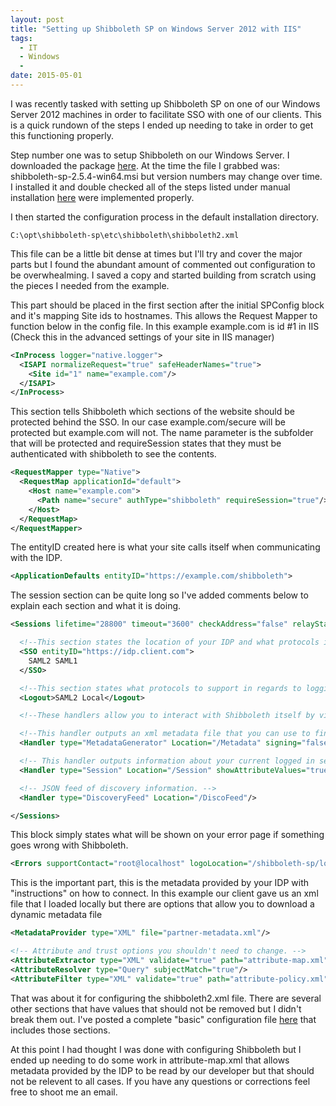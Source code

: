 ```yaml
---
layout: post
title: "Setting up Shibboleth SP on Windows Server 2012 with IIS"
tags:
  - IT
  - Windows
  - 
date: 2015-05-01
---
```


I was recently tasked with setting up Shibboleth SP on one of our Windows Server 2012 machines in order to facilitate SSO with one of our clients. This is a quick rundown of the steps I ended up needing to take in order to get this functioning properly.

Step number one was to setup Shibboleth on our Windows Server. I downloaded the package [here](http://shibboleth.net/downloads/service-provider/latest/win64/). At the time the file I grabbed was: shibboleth-sp-2.5.4-win64.msi but version numbers may change over time. I installed it and double checked all of the steps listed under manual installation [here](https://wiki.shibboleth.net/confluence/display/SHIB2/NativeSPWindowsIIS7Installer) were implemented properly.

I then started the configuration process in the default installation directory.
```
C:\opt\shibboleth-sp\etc\shibboleth\shibboleth2.xml 
```

This file can be a little bit dense at times but I'll try and cover the major parts but I found the abundant amount of commented out configuration to be overwhealming. I saved a copy and started building from scratch using the pieces I needed from the example.


This part should be placed in the first section after the initial SPConfig block and it's mapping Site ids to hostnames. This allows the Request Mapper to function below in the config file. In this example example.com is id #1 in IIS (Check this in the advanced settings of your site in IIS manager)

```xml
<InProcess logger="native.logger">
  <ISAPI normalizeRequest="true" safeHeaderNames="true">
    <Site id="1" name="example.com"/>
  </ISAPI>
</InProcess>
```

This section tells Shibboleth which sections of the website should be protected behind the SSO. In our case example.com/secure will be protected but example.com will not. The name parameter is the subfolder that will be protected and requireSession states that they must be authenticated with shibboleth to see the contents.

```xml
<RequestMapper type="Native">
  <RequestMap applicationId="default">
    <Host name="example.com">
      <Path name="secure" authType="shibboleth" requireSession="true"/>
    </Host>
  </RequestMap>
</RequestMapper>
```

The entityID created here is what your site calls itself when communicating with the IDP.

```xml
<ApplicationDefaults entityID="https://example.com/shibboleth">
```


The session section can be quite long so I've added comments below to explain each section and what it is doing.

```xml
<Sessions lifetime="28800" timeout="3600" checkAddress="false" relayState="ss:mem" handlerSSL="true">

  <!--This section states the location of your IDP and what protocols it should support-->
  <SSO entityID="https://idp.client.com">
    SAML2 SAML1
  </SSO>

  <!--This section states what protocols to support in regards to logging out-->
  <Logout>SAML2 Local</Logout>

  <!--These handlers allow you to interact with Shibboleth itself by visiting a url (In our case example.com/Shibboleth.sso/Location)-->

  <!--This handler outputs an xml metadata file that you can use to find information about your shibboleth install and information you will be required to provide the IDP-->
  <Handler type="MetadataGenerator" Location="/Metadata" signing="false"/>

  <!-- This handler outputs information about your current logged in session -->
  <Handler type="Session" Location="/Session" showAttributeValues="true"/>

  <!-- JSON feed of discovery information. -->
  <Handler type="DiscoveryFeed" Location="/DiscoFeed"/>

</Sessions>
```

This block simply states what will be shown on your error page if something goes wrong with Shibboleth.

```xml
<Errors supportContact="root@localhost" logoLocation="/shibboleth-sp/logo.jpg" styleSheet="/shibboleth-sp/main.css"/>
```

This is the important part, this is the metadata provided by your IDP with "instructions" on how to connect. In this example our client gave us an xml file that I loaded locally but there are options that allow you to download a dynamic metadata file

```xml
<MetadataProvider type="XML" file="partner-metadata.xml"/>

<!-- Attribute and trust options you shouldn't need to change. -->
<AttributeExtractor type="XML" validate="true" path="attribute-map.xml"/>
<AttributeResolver type="Query" subjectMatch="true"/>
<AttributeFilter type="XML" validate="true" path="attribute-policy.xml"/>
```

That was about it for configuring the shibboleth2.xml file. There are several other sections that have values that should not be removed but I didn't break them out. I've posted a complete "basic" configuration file [here](http://mruszczyk.github.io/files/shibboleth2.xml) that includes those sections.

At this point I had thought I was done with configuring Shibboleth but I ended up needing to do some work in attribute-map.xml that allows metadata provided by the IDP to be read by our developer but that should not be relevent to all cases. If you have any questions or corrections feel free to shoot me an email.